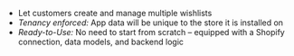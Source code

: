 - Let customers create and manage multiple wishlists
- _Tenancy enforced:_ App data will be unique to the store it is installed on
- _Ready-to-Use:_ No need to start from scratch – equipped with a Shopify connection, data models, and backend logic
